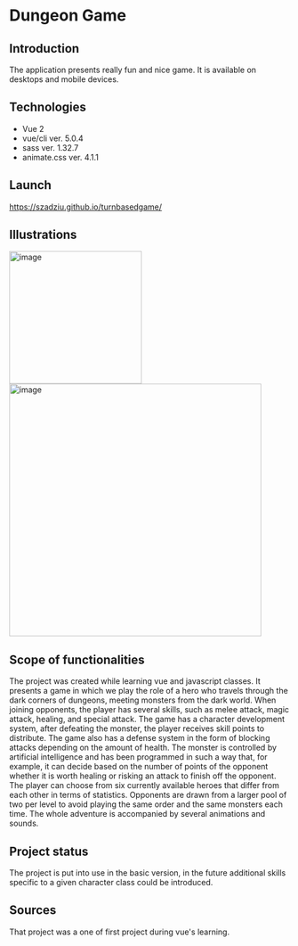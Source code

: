 # Dungeon Game

## Introduction

The application presents really fun and nice game. It is available on desktops and mobile devices.

## Technologies

* Vue 2
* vue/cli ver. 5.0.4
* sass ver. 1.32.7
* animate.css ver. 4.1.1

## Launch

https://szadziu.github.io/turnbasedgame/

## Illustrations

<img width="238" alt="image" src="https://user-images.githubusercontent.com/73105872/185734995-fc23c9f0-869b-4dd6-9124-4dfa9115fb90.png">

<img width="453" alt="image" src="https://user-images.githubusercontent.com/73105872/185734981-9317618b-9ce9-4b9f-b163-511269ca4e14.png">


## Scope of functionalities

The project was created while learning vue and javascript classes. It presents a game in which we play the role of a hero who travels through the dark corners of dungeons, meeting monsters from the dark world. When joining opponents, the player has several skills, such as melee attack, magic attack, healing, and special attack. The game has a character development system, after defeating the monster, the player receives skill points to distribute. The game also has a defense system in the form of blocking attacks depending on the amount of health. The monster is controlled by artificial intelligence and has been programmed in such a way that, for example, it can decide based on the number of points of the opponent whether it is worth healing or risking an attack to finish off the opponent. The player can choose from six currently available heroes that differ from each other in terms of statistics. Opponents are drawn from a larger pool of two per level to avoid playing the same order and the same monsters each time. The whole adventure is accompanied by several animations and sounds.

## Project status

The project is put into use in the basic version, in the future additional skills specific to a given character class could be introduced.

## Sources

That project was a one of first project during vue's learning.
